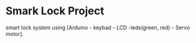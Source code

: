 # Smark Lock Project

smart lock system using [Arduino - keybad - LCD -leds(green, red) - Servo motor].